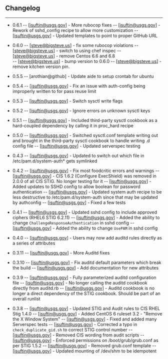 ## Changelog
---------

- 0.6.1
-- [isuftin@usgs.gov] - More rubocop fixes
-- [isuftin@usgs.gov] - Rework of sshd_config recipe to allow more customization
-- [isuftin@usgs.gov] - Updated templates to point to proper GitHub URL

- 0.6.0
-- [steve@bigsteve.us] - fix some rubocop violations
-- [steve@bigsteve.us] - switch to using chef inspec
-- [steve@bigsteve.us] - remove Centos 6.6 and 6.8  
-- [steve@bigsteve.us] - bump version to 0.6.0
-- [steve@bigsteve.us] - remove kitchen version pin.

- 0.5.5
-- [arothian@github] - Update aide to setup crontab for ubuntu

- 0.5.4
-- [isuftin@usgs.gov] - Fix an issue with auth-config being improperly written to for pass reuse limit

- 0.5.3
-- [isuftin@usgs.gov] - Switch sysctl write flags

- 0.5.2
-- [isuftin@usgs.gov] - Ignore errors on unknown sysctl keys

- 0.5.1
-- [isuftin@usgs.gov] - Included third-party sysctl cookbook as a hard-coupled dependency by calling it in proc_hard recipe

- 0.5.0
-- [isuftin@usgs.gov] - Switched sysctl.conf template writing out and brought in the third-party sysctl cookbook to handle writing .d config file
-- [isuftin@usgs.gov] - Updated serverspec testing

- 0.4.3
-- [isuftin@usgs.gov] - Updated to switch out which file in /etc/pam.d/system-auth* gets symlinked

- 0.4.2
-- [isuftin@usgs.gov] - Fix most foodcritic errors and warnings
-- [isuftin@usgs.gov] - CIS 1.6.2 (Configure ExecShield) was removed in 2.0.0 of all CIS STIG. No longer testing for it
-- [isuftin@usgs.gov] - Added updates to SSHD config to allow boolean for password authentication
-- [isuftin@usgs.gov] - Updated system auth recipe to be less destructive to /etc/pam.d/system-auth since that may be updated by authconfig
-- [isuftin@usgs.gov] - Fixed a few tests


- 0.4.1
-- [isuftin@usgs.gov] - Updated sshd config to include approved ciphers (RHEL6 STIG 6.2.11)
-- [isuftin@usgs.gov] - Added the ability to change `ChallengeResponseAuthentication` in sshd config
-- [isuftin@usgs.gov] - Added the ability to change `UsePAM` in sshd config

- 0.4.0
-- [isuftin@usgs.gov] - Users may now add auditd rules directly as a series of attributes

- 0.3.11
-- [isuftin@usgs.gov] - More Auditd fixes

- 0.3.10
-- [isuftin@usgs.gov] - Fix auditd default parameters which break the build
-- [isuftin@usgs.gov] - Add documentation for new attributes

- 0.3.9
-- [isuftin@usgs.gov] - Fully parameterized auditd configuration file
-- [isuftin@usgs.gov] - No longer calling the auditd cookbook directly from auditd.rb
-- [isuftin@usgs.gov] - Auditd cookbook is no longer a direct dependency of the STIG cookbook. Should be part of an overall runlist

- 0.3.8
-- [isuftin@usgs.gov] - Updated STIG and Audit rules to CIS RHEL Stig 1.4.0
-- [isuftin@usgs.gov] - Added CentOS 6 ruleset 3.2 - "Remove the X Window System"
-- [isuftin@usgs.gov] - Fixed and added many Serverspec tests
-- [isuftin@usgs.gov] - Corrected a typo in `check_duplicate_gid.sh` to correct STIG control number
-- [isuftin@usgs.gov] - Removed CIS wording from audit scripts
-- [isuftin@usgs.gov] - Enforced permissions on /boot/grub/grub.conf as per STIG 1.5.2
-- [isuftin@usgs.gov] - Removed grub.conf template
-- [isuftin@usgs.gov] - Updated mounting of /dev/shm to be idempotent
